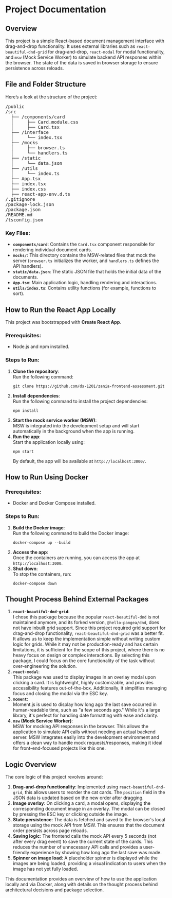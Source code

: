 <!DOCTYPE html>
<html lang="en">
<head>
  <meta charset="UTF-8">
  <meta name="viewport" content="width=device-width, initial-scale=1.0">
  <title>Project Documentation</title>
</head>
<body>

<h1>Project Documentation</h1>

<h2>Overview</h2>

<p>This project is a simple React-based document management interface with drag-and-drop functionality. It uses external libraries such as <code>react-beautiful-dnd-grid</code> for drag-and-drop, <code>react-modal</code> for modal functionality, and <code>msw</code> (Mock Service Worker) to simulate backend API responses within the browser. The state of the data is saved in browser storage to ensure persistence across reloads.</p>

<h2>File and Folder Structure</h2>

<p>Here’s a look at the structure of the project:</p>

<pre>
/public
/src
  ├── /components/card
  │     ├── Card.module.css
  │     ├── Card.tsx
  ├── /interface
  │     └── index.tsx
  ├── /mocks
  │     ├── browser.ts
  │     └── handlers.ts
  ├── /static
  │     └── data.json
  ├── /utils
  │     └── index.ts
  ├── App.tsx
  ├── index.tsx
  ├── index.css
  ├── react-app-env.d.ts
/.gitignore
/package-lock.json
/package.json
/README.md
/tsconfig.json
</pre>

<h3>Key Files:</h3>
<ul>
  <li><strong><code>components/card</code></strong>: Contains the <code>Card.tsx</code> component responsible for rendering individual document cards.</li>
  <li><strong><code>mocks/</code></strong>: This directory contains the MSW-related files that mock the server (<code>browser.ts</code> initializes the worker, and <code>handlers.ts</code> defines the API handlers).</li>
  <li><strong><code>static/data.json</code></strong>: The static JSON file that holds the initial data of the documents.</li>
  <li><strong><code>App.tsx</code></strong>: Main application logic, handling rendering and interactions.</li>
  <li><strong><code>utils/index.ts</code></strong>: Contains utility functions (for example, functions to sort).</li>
</ul>

<h2>How to Run the React App Locally</h2>

<p>This project was bootstrapped with <strong>Create React App</strong>.</p>

<h3>Prerequisites:</h3>
<ul>
  <li>Node.js and npm installed.</li>
</ul>

<h3>Steps to Run:</h3>
<ol>
  <li><strong>Clone the repository</strong>:<br>
  Run the following command:
  <pre><code>git clone https://github.com/ds-1201/zania-frontend-assessment.git</code></pre>
  </li>
  
  <li><strong>Install dependencies</strong>:<br>
  Run the following command to install the project dependencies:
  <pre><code>npm install</code></pre>
  </li>
  
  <li><strong>Start the mock service worker (MSW)</strong>:<br>
  MSW is integrated into the development setup and will start automatically in the background when the app is running.
  </li>
  
  <li><strong>Run the app</strong>:<br>
  Start the application locally using:
  <pre><code>npm start</code></pre>
  By default, the app will be available at <code>http://localhost:3000/</code>.
  </li>
</ol>

<h2>How to Run Using Docker</h2>

<h3>Prerequisites:</h3>
<ul>
  <li>Docker and Docker Compose installed.</li>
</ul>

<h3>Steps to Run:</h3>
<ol>
  <li><strong>Build the Docker image</strong>:<br>
  Run the following command to build the Docker image:
  <pre><code>docker-compose up --build</code></pre>
  </li>
  
  <li><strong>Access the app</strong>:<br>
  Once the containers are running, you can access the app at <code>http://localhost:3000</code>.
  </li>
  
  <li><strong>Shut down</strong>:<br>
  To stop the containers, run:
  <pre><code>docker-compose down</code></pre>
  </li>
</ol>

<h2>Thought Process Behind External Packages</h2>

<ol>
  <li><strong><code>react-beautiful-dnd-grid</code></strong>:<br>
  I chose this package because the popular <code>react-beautiful-dnd</code> is not maintained anymore, and its forked version, <code>@hello-pangea/dnd</code>, does not have inbuilt grid support. Since this project required grid support for drag-and-drop functionality, <code>react-beautiful-dnd-grid</code> was a better fit. It allows us to keep the implementation simple without writing custom logic for grids. While it may not be production-ready and has certain limitations, it is sufficient for the scope of this project, where there is no heavy focus on design or complex interactions. By selecting this package, I could focus on the core functionality of the task without over-engineering the solution.</li>
  
  <li><strong><code>react-modal</code></strong>:<br>
  This package was used to display images in an overlay modal upon clicking a card. It is lightweight, highly customizable, and provides accessibility features out-of-the-box. Additionally, it simplifies managing focus and closing the modal via the ESC key.</li>
  
  <li><strong><code>moment</code></strong>:<br>
  Moment.js is used to display how long ago the last save occurred in human-readable time, such as "a few seconds ago." While it's a large library, it's perfect for handling date formatting with ease and clarity.</li>
  
  <li><strong><code>msw</code> (Mock Service Worker)</strong>:<br>
  MSW for mocking API responses in the browser. This allows the application to simulate API calls without needing an actual backend server. MSW integrates easily into the development environment and offers a clean way to handle mock requests/responses, making it ideal for front-end-focused projects like this one.</li>
</ol>

<h2>Logic Overview</h2>

<p>The core logic of this project revolves around:</p>

<ol>
  <li><strong>Drag-and-drop functionality</strong>: Implemented using <code>react-beautiful-dnd-grid</code>, this allows users to reorder the cat cards. The <code>position</code> field in the JSON data is updated based on the new order after dragging.</li>

  <li><strong>Image overlay</strong>: On clicking a card, a modal opens, displaying the corresponding document image in an overlay. The modal can be closed by pressing the ESC key or clicking outside the image.</li>
  
  <li><strong>State persistence</strong>: The data is fetched and saved to the browser's local storage using the mock API from MSW. This ensures that the document order persists across page reloads.</li>
  
  <li><strong>Saving logic</strong>: The frontend calls the mock API every 5 seconds (not after every drag event) to save the current state of the cards. This reduces the number of unnecessary API calls and provides a user-friendly experience by showing how long ago the last save was made.</li>
  
  <li><strong>Spinner on image load</strong>: A placeholder spinner is displayed while the images are being loaded, providing a visual indication to users when the image has not yet fully loaded.</li>
</ol>

<p>This documentation provides an overview of how to use the application locally and via Docker, along with details on the thought process behind architectural decisions and package selection.</p>

</body>
</html>
